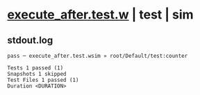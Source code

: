 # [execute_after.test.w](../../../../../../tests/sdk_tests/on_deploy/execute_after.test.w) | test | sim

## stdout.log
```log
pass ─ execute_after.test.wsim » root/Default/test:counter

Tests 1 passed (1)
Snapshots 1 skipped
Test Files 1 passed (1)
Duration <DURATION>
```

